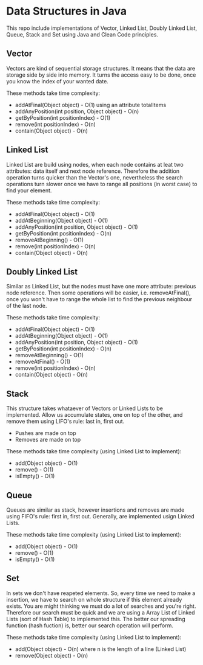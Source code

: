 # Data Structures in Java
This repo include implementations of Vector, Linked List, Doubly Linked List, Queue, Stack and Set using Java and Clean Code principles.


## Vector
Vectors are kind of sequential storage structures. It means that the data are storage side by side into memory. It turns the access easy to be done, once you know the index of your wanted date.

These methods take time complexity:

* addAtFinal(Object object) - O(1) using an attribute totalItems
* addAnyPosition(int position, Object object) - O(n)
* getByPosition(int positionIndex) - O(1)
* remove(int positionIndex) - O(n)
* contain(Object object) - O(n)


## Linked List

Linked List are build using nodes, when each node contains at leat two attributes: data itself and next node reference. Therefore the addition operation turns quicker than the Vector's one, nevertheless the search operations turn slower once we have to range all positions (in worst case) to find your element.

These methods take time complexity:

* addAtFinal(Object object) - O(1)
* addAtBeginning(Object object) - O(1) 
* addAnyPosition(int position, Object object) - O(1)
* getByPosition(int positionIndex) - O(n)
* removeAtBeginning() - O(1)
* remove(int positionIndex) - O(n)
* contain(Object object) - O(n)

## Doubly Linked List

Similar as Linked List, but the nodes must have one more attribute: previous node reference. Then some operations will be easier, i.e. removeAtFinal(), once you won't have to range the whole list to find the previous neighbour of the last node.

These methods take time complexity:

* addAtFinal(Object object) - O(1)
* addAtBeginning(Object object) - O(1) 
* addAnyPosition(int position, Object object) - O(1)
* getByPosition(int positionIndex) - O(n)
* removeAtBeginning() - O(1)
* removeAtFinal() - O(1)
* remove(int positionIndex) - O(n)
* contain(Object object) - O(n)

## Stack

This structure takes whataever of Vectors or Linked Lists to be implemented. Allow us accumulate states, one on top of the other, and remove them using LIFO's rule: last in, first out.

- Pushes are made on top
- Removes are made on top

These methods take time complexity (using Linked List to implement):

* add(Object object) - O(1)
* remove() - O(1)
* isEmpty() - O(1)

## Queue

Queues are similar as stack, however insertions and removes are made using FIFO's rule: first in, first out. Generally, are implemented usign Linked Lists.

These methods take time complexity (using Linked List to implement):

* add(Object object) - O(1)
* remove() - O(1)
* isEmpty() - O(1)

## Set

In sets we don't have reapeted elements. So, every time we need to make a insertion, we have to search on whole structure if this element already exists. You are might thinking we must do a lot of searches and you're right. Therefore our search must be quick and we are using a Array List of Linked Lists (sort of Hash Table) to implemented this. The better our spreading function (hash fuction) is, better our search operation will perform.

These methods take time complexity (using Linked List to implement):

* add(Object object) - O(n) where n is the length of a line (Linked List)
* remove(Object object) - O(n)


